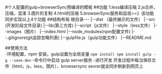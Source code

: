 #个人配置的gulp+browserSync预编译的模板
##功能
1.less编译压缩
2.js合并，压缩，混淆
3.图片的复制
4.html的压缩
5.browserSync服务和监视==》该功能同步实现以上4个功能
##结构布局
根目录---
        |--dist  （最终展示的文件）
        |--src    (开发阶段文件目录)
            |--lib(第三方库)
            |--script（js文件）
            |--style（less文件）
            |--images（图片）
            |--index.html
        |--node_modules(npm配置文件)
        |--.gitignore(git追踪忽略列表)
        |--gulpfile.js（gulp功能文件）
        |--README.md

##使用方法    
    -环境配置，npm 安装，gulp设置为全局变量
    ```
    npm install
    npm install gulp -g --save-dev
    ```
    -命令行中启动 gulp server服务
    -进行开发
        开发过程中每当保存文件（html，js，less，图片），browsersync sevrer就会同步刷新到网页上